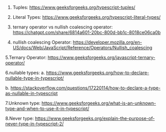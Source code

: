 1. Tuples: https://www.geeksforgeeks.org/typescript-tuples/

2. Literal Types:
   https://www.geeksforgeeks.org/typescript-literal-types/

3. ternary operator vs nullish coalescing operator:
   https://chatgpt.com/share/6814a601-20bc-800d-bb1c-8018ce06ca0b

4. nullish coalescing Operator:
   https://developer.mozilla.org/en-US/docs/Web/JavaScript/Reference/Operators/Nullish_coalescing

5.Ternary Operator:
https://www.geeksforgeeks.org/javascript-ternary-operator/

6.nullable types:
a. https://www.geeksforgeeks.org/how-to-declare-nullable-type-in-typescript/

b. https://stackoverflow.com/questions/17220114/how-to-declare-a-type-as-nullable-in-typescript

7.Unknown type:
https://www.geeksforgeeks.org/what-is-an-unknown-type-and-when-to-use-it-in-typescript/

8.Never type:
https://www.geeksforgeeks.org/explain-the-purpose-of-never-type-in-typescript-2/
